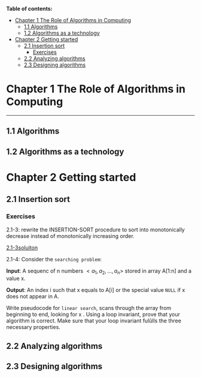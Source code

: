 

**Table of contents:**
- [Chapter 1 The Role of Algorithms in Computing](#chapter-1-the-role-of-algorithms-in-computing)
  - [1.1 Algorithms](#11-algorithms)
  - [1.2 Algorithms as a technology](#12-algorithms-as-a-technology)
- [Chapter 2 Getting started](#chapter-2-getting-started)
  - [2.1 Insertion sort](#21-insertion-sort)
    - [Exercises](#exercises)
  - [2.2 Analyzing algorithms](#22-analyzing-algorithms)
  - [2.3 Designing algorithms](#23-designing-algorithms)


# Chapter 1 The Role of Algorithms in Computing
---

## 1.1 Algorithms

## 1.2 Algorithms as a technology

# Chapter 2 Getting started

## 2.1 Insertion sort



### Exercises
2.1-3: rewrite the INSERTION-SORT procedure to sort into monotonically decrease instead of monotonically increasing order.

[2.1-3soluiton](./E-2-1-3-insertion-sort-decreasing.py)


2.1-4: Consider the `searching problem`:

**Input**: A sequenc of n numbers $<a_1,a_2,\dots,a_n>$ stored in array A[1:n] and a value x.

**Output**: An index i such that x equals to A[i] or the special value `NULL` if x does not appear in A.

Write pseudocode for `linear search`, scans through the array from beginning
to end, looking for x . Using a loop invariant, prove that your algorithm is
correct. Make sure that your loop invariant fulûlls the three necessary properties.



## 2.2 Analyzing algorithms



## 2.3 Designing algorithms

